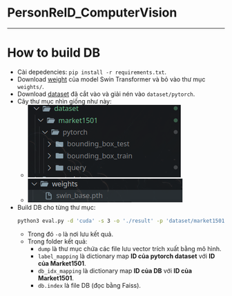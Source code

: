 # PersonReID_ComputerVision
---
# How to build DB
- Cài depedencies: `pip install -r requirements.txt`.
- Download [weight](https://drive.google.com/file/d/1uh7tO34tMf73MJfFqyFEGx42UBktTbZU/view) của model Swin Transformer và bỏ vào thư mục `weights/`.
- Download [dataset](https://drive.google.com/drive/folders/1qaqBV1pf932Az7ULijaMyBWfVTp5GVcV?usp=sharing) đã cắt vào và giải nén vào `dataset/pytorch`.
- Cây thư mục nhìn giống như này:
    - ![](./assets/structure-1.png)
    - ![](./assets/structure-2.png)
- Build DB cho từng thư mục:
    ```bash
    python3 eval.py -d 'cuda' -s 3 -o './result' -p 'dataset/market1501/pytorch/bounding_box_test/head'
    ```
    - Trong đó `-o` là nơi lưu kết quả.
    - Trong folder kết quả:
      - `dump` là thư mục chứa các file lưu vector trích xuất bằng mô hình.
      - `label_mapping` là dictionary map **ID của pytorch dataset** với **ID của Market1501**.
      - `db_idx_mapping` là dictionary map **ID của DB** với **ID của Market1501**.
      - `db.index` là file DB (đọc bằng Faiss).